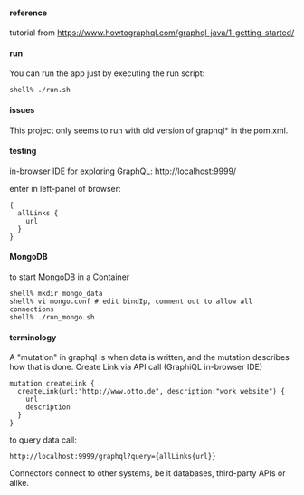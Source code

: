 
#### reference
tutorial from
https://www.howtographql.com/graphql-java/1-getting-started/

#### run
You can run the app just by executing the run script:
```
shell% ./run.sh
```

#### issues
This project only seems to run with old version of graphql* in the pom.xml.

#### testing
in-browser IDE for exploring GraphQL:
http://localhost:9999/

enter in left-panel of browser:
```
{
  allLinks {
    url
  }
}
```

#### MongoDB
to start MongoDB in a Container
```
shell% mkdir mongo_data
shell% vi mongo.conf # edit bindIp, comment out to allow all connections
shell% ./run_mongo.sh
```


#### terminology
A "mutation" in graphql is when data is written, and the mutation describes how that is done.
Create Link via API call (GraphiQL in-browser IDE)
```
mutation createLink {
  createLink(url:"http://www.otto.de", description:"work website") {
    url
    description
  }
}
```

to query data call:
```
http://localhost:9999/graphql?query={allLinks{url}}
```


Connectors connect to other systems, be it databases, third-party APIs or alike.
